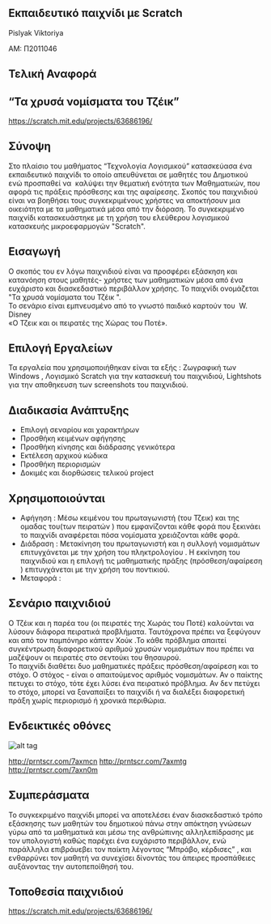 Εκπαιδευτικό παιχνίδι με Scratch
------------------------

Pislyak Viktoriya

ΑΜ: Π2011046

Τελική Αναφορά
------------------------
“Τα χρυσά νομίσματα του Τζέικ”
------------------------
https://scratch.mit.edu/projects/63686196/

Σύνοψη
------------------------

Στο πλαίσιο του μαθήματος “Τεχνολογία Λογισμικού” κατασκεύασα  ένα εκπαιδευτικό παιχνίδι το οποίο απευθύνεται σε μαθητές του  Δημοτικού  ενώ προσπαθεί να  καλύψει την θεματική ενότητα των Μαθηματικών, που αφορά τις πράξεις  πρόσθεσης  και της αφαίρεσης. 
Σκοπός του παιχνιδιού είναι να βοηθήσει τους συγκεκριμένους  χρήστες να αποκτήσουν μια οικειότητα  με τα μαθηματικά  μέσα από την  διόραση. Το συγκεκριμένο παιχνίδι κατασκευάστηκε με τη χρήση του ελεύθερου λογισμικού κατασκευής μικροεφαρμογών "Scratch".


Εισαγωγή
------------------------

Ο σκοπός του εν λόγω παιχνιδιού είναι να προσφέρει εξάσκηση και κατανόηση στους μαθητές- χρήστες των μαθηματικών  μέσα από ένα ευχάριστο και διασκεδαστικό περιβάλλον χρήσης. Το παιχνίδι ονομάζεται  "Τα χρυσά νομίσματα  του Τζέικ ".  
Το σενάριο είναι εμπνευσμένο από το γνωστό παιδικό καρτούν του  W. Disney  
«Ο Τζεικ και οι πειρατές της Χώρας του Ποτέ». 


Επιλογή Εργαλείων
------------------------

Τα εργαλεία που χρησιμοποιήθηκαν είναι τα εξής : Ζωγραφική των Windows , Λογισμικό Scratch για την κατασκευή του παιχνιδιού, Lightshots  για την αποθηκευση των screenshots  του παιχνιδιού. 


Διαδικασία Ανάπτυξης
------------------------

- Επιλογή σεναρίου και χαρακτήρων 
- Προσθήκη κειμένων αφήγησης 
- Προσθήκη κίνησης  και διάδρασης γενικότερα
- Εκτέλεση αρχικού κώδικα
- Προσθήκη περιορισμών 
- Δοκιμές και διορθώσεις τελικού  project


Χρησιμοποιούνται
------------------------

- Αφήγηση : Μέσω κειμένου του πρωταγωνιστή (του Τζεικ) και της ομαδας του(των πειρατών )  που εμφανίζονται κάθε φορά που ξεκινάει το παιχνίδι αναφέρεται πόσα νομίσματα χρειάζονται κάθε φορά. 
- Διάδραση : Μετακίνηση  του πρωταγωνιστή και η συλλογή νομισμάτων επιτυγχάνεται με την χρήση του πληκτρολογίου . Η εκκίνηση του παιχνιδιού και η επιλογή τις μαθηματικής πράξης (πρόσθεση/αφαίρεση ) επιτυγχάνεται με την χρήση του ποντικιού.
- Μεταφορά :


 Σενάριο παιχνιδιού
 ------------------------

Ο Τζέικ και η παρέα του (οι πειρατές της Χωράς του Ποτέ) καλούνται να λύσουν διάφορα πειρατικά προβλήματα. Ταυτόχρονα πρέπει να ξεφύγουν και από τον παμπόνηρο  κάπτεν Χούκ  .Το κάθε πρόβλημα απαιτεί συγκέντρωση διαφορετικού αριθμού  χρυσών νομισμάτων που πρέπει να μαζέψουν οι πειρατές στο σεντούκι του θησαυρού.  
Το παιχνίδι  διαθέτει δυο μαθηματικές πράξεις πρόσθεση/αφαίρεση  και το στόχο. Ο στόχος - είναι ο απαιτούμενος αριθμός νομισμάτων. Αν ο παίκτης πετυχει το στόχο, τότε έχει λύσει ένα πειρατικό πρόβλημα. Αν δεν πετύχει το στόχο, μπορεί να ξαναπαίξει το παιχνίδι ή να διαλέξει διαφορετική πράξη  χωρίς  περιορισμό ή χρονικά περιθώρια.  

Ενδεικτικές οθόνες 
--------------------------
>
![alt tag](http://prntscr.com/7axln6)
>
http://prntscr.com/7axmcn
http://prntscr.com/7axmtg
http://prntscr.com/7axn0m


Συμπεράσματα
------------------------

Το συγκεκριμένο παιχνίδι μπορεί να αποτελέσει έναν διασκεδαστικό τρόπο εξάσκησης των μαθητών του  δημοτικού πάνω στην  απόκτηση γνώσεων γύρω από τα μαθηματικά και μέσω της ανθρώπινης αλληλεπίδρασης  με τον υπολογιστή    καθώς παρέχει ένα ευχάριστο περιβάλλον, ενώ παράλληλα  επιβράυεβει τον παίκτη λέγοντας  “Μπράβο, κέρδισες” , και  ενθαρρύνει τον μαθητή να συνεχίσει δίνοντάς του άπειρες προσπάθειες αυξάνοντας την  αυτοπεποίθησή του. 


Τοποθεσία παιχνιδιού 
------------------------

https://scratch.mit.edu/projects/63686196/





